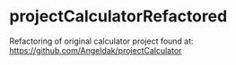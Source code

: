 # projectCalculatorRefactored
Refactoring of original calculator project found at:
https://github.com/Angeldak/projectCalculator